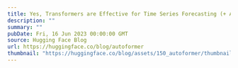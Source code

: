 ```yaml
---
title: Yes, Transformers are Effective for Time Series Forecasting (+ Autoformer)
description: ""
summary: ""
pubDate: Fri, 16 Jun 2023 00:00:00 GMT
source: Hugging Face Blog
url: https://huggingface.co/blog/autoformer
thumbnail: "https://huggingface.co/blog/assets/150_autoformer/thumbnail.png"
---
```


